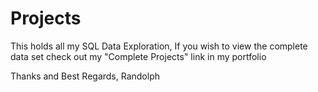 # Projects
This holds all my SQL Data Exploration, If you wish to view the complete data set check out my "Complete Projects" link in my portfolio

Thanks and Best Regards,
Randolph
